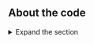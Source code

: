 
## About the code

<details>
 <summary>Expand the section</summary>
  ### Provisioning your Multi-tenant Apps in another Azure AD Tenant programmatically

Often the user-based consent will be disabled in an Azure AD tenant or your application will be requesting permissions that requires a tenant-admin consent. In these scenarios, your application will need to utilize the `/adminconsent` endpoint to provision both the **ToDoListClient** and the **ToDoListService** before the users from that tenant are able to sign-in to your app.

When provisioning, you have to take care of the dependency in the topology where the **ToDoListClient** is dependent on **ToDoListService**. So in such a case, you would provision the **ToDoListService** before the **ToDoListClient**.

### Code for the Web App (TodoListClient)

In `Startup.cs`, below lines of code enables Microsoft identity platform endpoint. This endpoint is capable of signing-in users both with their Work and School Accounts.

```csharp
services.AddMicrosoftWebAppAuthentication(Configuration)
    .AddMicrosoftWebAppCallsWebApi(Configuration, new string[] { Configuration["TodoList:TodoListScope"] })
   .AddInMemoryTokenCaches();
```

 1. `AddMicrosoftWebAppAuthentication` : This enables your application to use the Microsoft identity platform endpoint. This endpoint is capable of signing-in users both with their Work and School and Microsoft Personal accounts.
 1. `AddMicrosoftWebAppCallsWebApi` : Enables the web app to call the protected API ToDoList Api.
 1. `AddInMemoryTokenCaches`: Adds an in memory token cache provider, which will cache the Access Tokens acquired for the Web API.

The following code enables to add client service to use the HttpClient by dependency injection.

```CSharp
services.AddTodoListService(Configuration);
```

### Admin Consent Endpoint

In `HomeController.cs`, the method `AdminConsentApi` has the code to redirect the user to the admin consent endpoint for the admin to consent for the **Web API**. The state parameter in the URI contains a link for `AdminConsentClient` method.

```csharp
public IActionResult AdminConsentApi()
{
    string adminConsent1 = "https://login.microsoftonline.com/organizations/v2.0/adminconsent?client_id="+ _ApiClientId 
        + "&redirect_uri=" + _ApiRedirectUri
        + "&state=" + _RedirectUri + "Home/AdminConsentClient" + "&scope=" + _ApiScope;

    return Redirect(adminConsent1);
}
```

The method `AdminConsentClient` has the code to redirect the user to the admin consent endpoint for the admin to consent for the **Web App**.

```csharp
public IActionResult AdminConsentClient()
{
    string adminConsent2 = "https://login.microsoftonline.com/organizations/v2.0/adminconsent?client_id=" + _ClientId
        + "&redirect_uri=" + _RedirectUri
        + "&state=123&scope=" + _TodoListScope;

    return Redirect(adminConsent2);
}
```

### Handle the **MsalUiRequiredException** from Web API

If signed-in user does not have consent for a permission on the Web API, for instance "user.read.all" in this sample, then Web API will throw `MsalUiRequiredException`. The response contains the details about consent Uri and proposed action.

The Web App contains a method `HandleChallengeFromWebApi` in `ToDoListService.cs` that handles the exception thrown by API. It creates a consent URI and throws a custom exception i.e., `WebApiMsalUiRequiredException`.

```csharp
private void HandleChallengeFromWebApi(HttpResponseMessage response)
{
    //proposedAction="consent"
    List<string> result = new List<string>();
    AuthenticationHeaderValue bearer = response.Headers.WwwAuthenticate.First(v => v.Scheme == "Bearer");
    IEnumerable<string> parameters = bearer.Parameter.Split(',').Select(v => v.Trim()).ToList();
    string proposedAction = GetParameter(parameters, "proposedAction");

    if (proposedAction == "consent")
    {
        string consentUri = GetParameter(parameters, "consentUri");

        var uri = new Uri(consentUri);

        var queryString = System.Web.HttpUtility.ParseQueryString(uri.Query);
        queryString.Set("redirect_uri", _ApiRedirectUri);
        queryString.Add("prompt", "consent");
        queryString.Add("state", _RedirectUri);

        var uriBuilder = new UriBuilder(uri);
        uriBuilder.Query = queryString.ToString();
        var updateConsentUri = uriBuilder.Uri.ToString();
        result.Add("consentUri");
        result.Add(updateConsentUri);

        throw new WebApiMsalUiRequiredException(updateConsentUri);
    }
}
```

The following code in `ToDoListController.cs` catches the `WebApiMsalUiRequiredException` exception thrown by `HandleChallengeFromWebApi` method as explained above. Further it Redirects to `consentUri` that is retrieved from exception message. Admin needs to consent as `user.read.all` permission requires admin approval.

```csharp
public async Task<IActionResult> Create()
{
    ToDoItem todo = new ToDoItem();
    try
    {
        ...
    }
    catch (WebApiMsalUiRequiredException ex)
    {
        return Redirect(ex.Message);
    }
}
```

### Code for the Web API (ToDoListService)

#### Admin consent Client Redirect

In HomeController.cs, the method `AdminConsent` redirects to the URI passed in the state parameter by Web App. If admin consent is cancelled from API consent screen then it redirects to base address of Web App.

```csharp
public IActionResult AdminConsent()
{
    var decodeUrl = System.Web.HttpUtility.UrlDecode(HttpContext.Request.QueryString.ToString());
    var queryString = System.Web.HttpUtility.ParseQueryString(decodeUrl);
    var clientRedirect = queryString["state"];
    if (!string.IsNullOrEmpty(clientRedirect))
    {
        if (queryString["error"] == "access_denied" && queryString["error_subcode"] == "cancel")
        {
            var clientRedirectUri = new Uri(clientRedirect);
            return Redirect(clientRedirectUri.GetLeftPart(System.UriPartial.Authority));
        }
        else
        {
            return Redirect(clientRedirect);
        }
    }
    else
    {
        return RedirectToAction("GetTodoItems", "TodoList");
    }
}
```

#### Choosing which scopes to expose

This sample exposes a delegated permission (access_as_user) that will be presented in the access token claim. The method `AddMicrosoftWebApi` does not validate the scope, but Microsoft.Identity.Web has a HttpContext extension method, `VerifyUserHasAnyAcceptedScope`, where you can validate the scope as below:

```csharp
HttpContext.VerifyUserHasAnyAcceptedScope(scopeRequiredByApi);
```

 For delegated permissions how to access scopes

If a token has delegated permission scopes, they will be in the `scp` or `http://schemas.microsoft.com/identity/claims/scope` claim.

#### Custom Token Validation Allowing only Registered Tenants

By marking your application as multi-tenant, your application will be able to sign-in users from any Azure AD tenant out there. Now you would want to restrict the tenants you want to work with. For this, we will now extend token validation to only those Azure AD tenants registered in the application database. Below, the event handler `OnTokenValidated` was configured to grab the `tenantId` from the token claims and check if it has an entry on the records. If it doesn't, an exception is thrown, canceling the authentication.

Another way to control who is allowed into API is to use Policies. This is configured as part of services.AddAuthorization call. See the code below.

```csharp
//get list of allowed tenants from configuration
  var allowedTenants = Configuration.GetSection("AzureAd:AllowedTenants").Get<string[]>();

  //configure OnTokenValidated event to filter the tenants
  //you can use either this approach or the one below through policies
  services.Configure<JwtBearerOptions>(
      JwtBearerDefaults.AuthenticationScheme, options =>
      {
          var existingOnTokenValidatedHandler = options.Events.OnTokenValidated;
          options.Events.OnTokenValidated = async context =>
          {
              await existingOnTokenValidatedHandler(context);
              if (!allowedTenants.Contains(context.Principal.GetTenantId()))
              {
                  throw new UnauthorizedAccessException("This tenant is not authorized");
              }
          };
      });


  // Creating policies that wraps the authorization requirements
  services.AddAuthorization(

      //uncomment this part if you need to filter the tenants by a policy
      //refer to https://github.com/AzureAD/microsoft-identity-web/wiki/authorization-policies#filtering-tenants

      //builder =>
      //{
      //    string policyName = "User belongs to a specific tenant";
      //    builder.AddPolicy(policyName, b =>
      //    {
      //        b.RequireClaim(ClaimConstants.TenantId, allowedTenants);
      //    });
      //    builder.DefaultPolicy = builder.GetPolicy(policyName);
      //}

  );
```

#### Controlling access to API actions with scopes

During startup of Web API Application, four permissions were created:

- 2 for user scopes: **ToDoList.Read** and **ToDoList.ReadWrite**.
- 2 for app permissions: **ToDoList.Read.All** and **ToDoList.ReadWrite.All**
  It's important to note that because current sample is a multi-tenant sample, app permissions won't take effect, but are left here as an example for a single tenant samples

For enhanced and secure access we can decide what scope can access what operation. For example Read and Write scopes and permissions are required for GET:

```csharp
    // GET: api/TodoItems
    [HttpGet]
    [RequiredScopeOrAppPermission(
        AcceptedScope = new string[] { _todoListReadScope, _todoListReadWriteScope },
        AcceptedAppPermission = new string[] { _todoListReadAllPermission, _todoListReadWriteAllPermission }
        )]
    public async Task<ActionResult<IEnumerable<TodoItem>>> GetTodoItems()
    {
         try
            {
                // this is a request for all ToDo list items of a certain user.
                if (!IsAppOnlyToken())
                {
                    return await _context.TodoItems.Where(x => x.TenantId == _userTenantId && (x.AssignedTo == _signedInUser || x.Assignedby == _signedInUser)).ToArrayAsync();
                }

                // Its an app calling with app permissions, so return all items across all users
                return await _context.TodoItems.Where(x => x.TenantId == _userTenantId).ToArrayAsync();
            }
            catch (Exception)
            {
                throw;
            }
    }
```

**Write** scopes and permissions will let user access POST:

```csharp
    [HttpPost]
        [RequiredScopeOrAppPermission(
            AcceptedScope = new string[] { _todoListReadWriteScope },
            AcceptedAppPermission = new string[] { _todoListReadWriteAllPermission })]
        public async Task<ActionResult<TodoItem>> CreateTodoItem(TodoItem todoItem)
        {
            var random = new Random();
            todoItem.Id = random.Next();


            _context.TodoItems.Add(todoItem);
            await _context.SaveChangesAsync();

            return Ok(todoItem);
        }
```

 </details>
